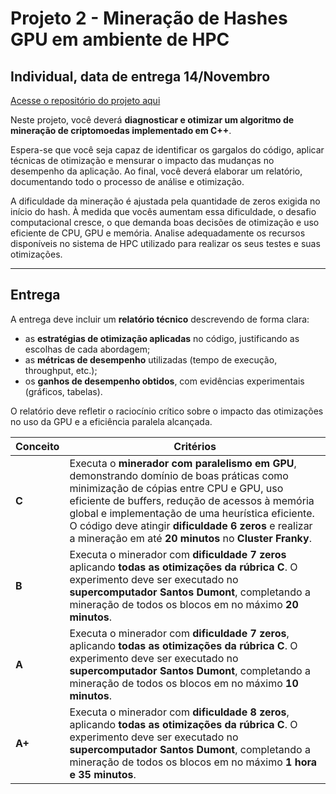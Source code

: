 
# **Projeto 2 - Mineração de Hashes GPU em ambiente de HPC**
 
## **Individual, data de entrega 14/Novembro**

[Acesse o repositório do projeto aqui](
https://classroom.github.com/a/QGyxrPlE)

Neste projeto, você deverá **diagnosticar e otimizar um algoritmo de mineração de criptomoedas implementado em C++**. 

Espera-se que você seja capaz de identificar os gargalos do código, aplicar técnicas de otimização e mensurar o impacto das mudanças no desempenho da aplicação. Ao final, você deverá elaborar um relatório, documentando todo o processo de análise e otimização.

A dificuldade da mineração é ajustada pela quantidade de zeros exigida no início do hash. À medida que vocês aumentam essa dificuldade, o desafio computacional cresce, o que demanda boas decisões de otimização e uso eficiente de CPU, GPU e memória. Analise adequadamente os recursos disponíveis no sistema de HPC utilizado para realizar os seus testes e suas otimizações.

---

## **Entrega**

A entrega deve incluir um **relatório técnico** descrevendo de forma clara:

* as **estratégias de otimização aplicadas** no código, justificando as escolhas de cada abordagem;
* as **métricas de desempenho** utilizadas (tempo de execução, throughput, etc.);
* os **ganhos de desempenho obtidos**, com evidências experimentais (gráficos, tabelas).

O relatório deve refletir o raciocínio crítico sobre o impacto das otimizações no uso da GPU e a eficiência paralela alcançada.


| **Conceito** | **Critérios**                                                                                                                                                                                                                                                                                                                                                                 |
| ------------ | -------------------------------------------------------------------------------------------------------------------------------------------------------------------------------------------------------------------------------------------------------------------------------------------------------------------------------------------------------------------------------------- |
| **C**        | Executa o **minerador com paralelismo em GPU**, demonstrando domínio de boas práticas como minimização de cópias entre CPU e GPU, uso eficiente de buffers, redução de acessos à memória global e implementação de uma heurística eficiente. O código deve atingir **dificuldade 6 zeros** e realizar a mineração em até **20 minutos** no **Cluster Franky**. |
| **B**        | Executa o minerador com **dificuldade 7 zeros** aplicando **todas as otimizações da rúbrica C**. O experimento deve ser executado no **supercomputador Santos Dumont**, completando a mineração de todos os blocos em no máximo **20 minutos**.                                                                                        |
| **A**        | Executa o minerador com **dificuldade 7 zeros**, aplicando **todas as otimizações da rúbrica C**. O experimento deve ser executado no **supercomputador Santos Dumont**, completando a mineração de todos os blocos em no máximo **10 minutos**.                                                                                        |
| **A+**        | Executa o minerador com **dificuldade 8 zeros**, aplicando **todas as otimizações da rúbrica C**. O experimento deve ser executado no **supercomputador Santos Dumont**, completando a mineração de todos os blocos em no máximo **1 hora e 35 minutos**.     